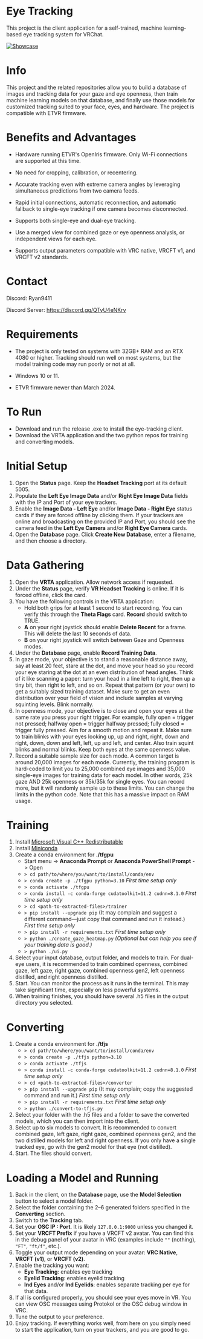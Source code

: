 # Eye Tracking

This project is the client application for a self-trained, machine learning-based eye tracking system for VRChat.

[![Showcase](https://img.youtube.com/vi/RxVewuoER38/0.jpg)](https://www.youtube.com/watch?v=RxVewuoER38)
# Info

This project and the related repositories allow you to build a database of images and tracking data for your gaze and eye openness, then train machine learning models on that database, and finally use those models for customized tracking suited to your face, eyes, and hardware. The project is compatible with ETVR firmware.

# Benefits and Advantages

- Hardware running ETVR's OpenIris firmware. Only Wi-Fi connections are supported at this time.

- No need for cropping, calibration, or recentering.

- Accurate tracking even with extreme camera angles by leveraging simultaneous predictions from two camera feeds.

- Rapid initial connections, automatic reconnection, and automatic fallback to single-eye tracking if one camera becomes disconnected.

- Supports both single-eye and dual-eye tracking.

- Use a merged view for combined gaze or eye openness analysis, or independent views for each eye.

- Supports output parameters compatible with VRC native, VRCFT v1, and VRCFT v2 standards.

# Contact

Discord: Ryan9411

Discord Server: https://discord.gg/QTyU4eNKrv

# Requirements

- The project is only tested on systems with 32GB+ RAM and an RTX 4080 or higher. Tracking should run well on most systems, but the model training code may run poorly or not at all.

- Windows 10 or 11.

- ETVR firmware newer than March 2024.

# To Run

- Download and run the release .exe to install the eye-tracking client.
- Download the VRTA application and the two python repos for training and converting models.

# Initial Setup

1) Open the **Status** page. Keep the **Headset Tracking** port at its default 5005.
2) Populate the **Left Eye Image Data** and/or **Right Eye Image Data** fields with the IP and Port of your eye trackers.
3) Enable the **Image Data - Left Eye** and/or **Image Data - Right Eye** status cards if they are forced offline by clicking them. If your trackers are online and broadcasting on the provided IP and Port, you should see the camera feed in the **Left Eye Camera** and/or **Right Eye Camera** cards.
4) Open the **Database** page. Click **Create New Database**, enter a filename, and then choose a directory.

# Data Gathering

1) Open the **VRTA** application. Allow network access if requested.
2) Under the **Status** page, verify **VR Headset Tracking** is online. If it is forced offline, click the card.
3) You have the following controls in the VRTA application:
   - Hold both grips for at least 1 second to start recording. You can verify this through the **Theta Flags** card. **Record** should switch to TRUE.
   - **A** on your right joystick should enable **Delete Recent** for a frame. This will delete the last 10 seconds of data.
   - **B** on your right joystick will switch between Gaze and Openness modes.
4) Under the **Database** page, enable **Record Training Data**.
5) In gaze mode, your objective is to stand a reasonable distance away, say at least 20 feet, stare at the dot, and move your head so you record your eye staring at the dot at an even distribution of head angles. Think of it like scanning a paper: turn your head in a line left to right, then up a tiny bit, then right to left, and so on. Repeat that pattern (or your own) to get a suitably sized training dataset. Make sure to get an even distribution over your field of vision and include samples at varying squinting levels. Blink normally.
6) In openness mode, your objective is to close and open your eyes at the same rate you press your right trigger. For example, fully open = trigger not pressed; halfway open = trigger halfway pressed; fully closed = trigger fully pressed. Aim for a smooth motion and repeat it. Make sure to train blinks with your eyes looking up, up and right, right, down and right, down, down and left, left, up and left, and center. Also train squint blinks and normal blinks. Keep both eyes at the same openness value.
7) Record a suitable sample size for each mode. A common target is around 20,000 images for each mode. Currently, the training program is hard-coded to limit you to 25,000 combined eye images and 35,000 single-eye images for training data for each model. In other words, 25k gaze AND 25k openness or 35k/35k for single eyes.  You can record more, but it will randomly sample up to these limits. You can change the limits in the python code. Note that this has a massive impact on RAM usage.

# Training

1) Install [Microsoft Visual C++ Redistributable](https://support.microsoft.com/en-us/help/2977003/the-latest-supported-visual-c-downloads)
2) Install [Miniconda](https://docs.conda.io/en/latest/miniconda.html)
3) Create a conda environment for **./tfgpu**
   - Start menu -> **Anaconda Prompt** or **Anaconda PowerShell Prompt** -> Open
   - ```> cd path/to/where/you/want/to/install/conda/env```
   - ```> conda create -p ./tfgpu python=3.10``` *First time setup only*
   - ```> conda activate ./tfgpu```
   - ```> conda install -c conda-forge cudatoolkit=11.2 cudnn=8.1.0```  *First time setup only*
   - ```> cd <path-to-extracted-files>/trainer```
   - ```> pip install --upgrade pip``` (It may complain and suggest a different command—just copy that command and run it instead.)  *First time setup only*
   - ```> pip install -r requirements.txt```  *First time setup only*
   - ```> python ./create_gaze_heatmap.py``` *(Optional but can help you see if your training data is good.)*
   - ```> python ./ui.py```
4) Select your input database, output folder, and models to train. For dual-eye users, it is recommended to train combined openness, combined gaze, left gaze, right gaze, combined openness gen2, left openness distilled, and right openness distilled.
5) Start. You can monitor the process as it runs in the terminal. This may take significant time, especially on less powerful systems.
6) When training finishes, you should have several .h5 files in the output directory you selected.

# Converting

1) Create a conda environment for **./tfjs**
   - ```> cd path/to/where/you/want/to/install/conda/env```
   - ```> conda create -p ./tfjs python=3.10```
   - ```> conda activate ./tfjs```
   - ```> conda install -c conda-forge cudatoolkit=11.2 cudnn=8.1.0```  *First time setup only*
   - ```> cd <path-to-extracted-files>/converter```
   - ```> pip install --upgrade pip``` (It may complain; copy the suggested command and run it.)  *First time setup only*
   - ```> pip install -r requirements.txt```  *First time setup only*
   - ```> python ./convert-to-tfjs.py```
2) Select your folder with the .h5 files and a folder to save the converted models, which you can then import into the client.
3) Select up to six models to convert. It is recommended to convert combined gaze, left gaze, right gaze, combined openness gen2, and the two distilled models for left and right openness. If you only have a single tracked eye, go with the gen2 model for that eye (not distilled).
4) Start. The files should convert.

# Loading a Model and Running

1) Back in the client, on the **Database** page, use the **Model Selection** button to select a model folder.
2) Select the folder containing the 2–6 generated folders specified in the **Converting** section.
3) Switch to the **Tracking** tab.
4) Set your **OSC IP : Port**. It is likely `127.0.0.1:9000` unless you changed it.
5) Set your **VRCFT Prefix** if you have a VRCFT v2 avatar. You can find this in the debug panel of your avatar in VRC (examples include `""` (nothing), `"FT"`, `"ft/f"`, etc.).
6) Toggle your output mode depending on your avatar: **VRC Native**, **VRCFT (v1)**, or **VRCFT (v2)**.
7) Enable the tracking you want:
   - **Eye Tracking**: enables eye tracking
   - **Eyelid Tracking**: enables eyelid tracking
   - **Ind Eyes** and/or **Ind Eyelids**: enables separate tracking per eye for that data.
8) If all is configured properly, you should see your eyes move in VR. You can view OSC messages using Protokol or the OSC debug window in VRC.
9) Tune the output to your preference.
10) Enjoy tracking. If everything works well, from here on you simply need to start the application, turn on your trackers, and you are good to go.
